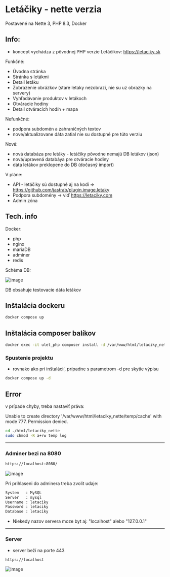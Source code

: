 
# Letáčiky - nette verzia

Postavené na Nette 3, PHP 8.3, Docker

## Info:
- koncept vychádza z pôvodnej PHP verzie Letáčikov:
https://letaciky.sk

Funkčné:
- Úvodna stránka
- Stránka s letákmi
- Detail letáku
- Zobrazenie obrázkov (stare letaky nezobrazi, nie su uz obrazky na servery)
- Vyhľadávanie produktov v letákoch
- Otváracie hodiny
- Detail otváracích hodín + mapa

Nefunkčné:
- podpora subdomén a zahraničných textov
- nove/aktualizovane dáta zatial nie su dostupné pre túto verziu

Nové:
- nová databáza pre letáky - letáčiky pôvodne nemajú DB letákov (json)
- nová/upravená databáya pre otváracie hodiny
- dáta letákov preklopene do DB (dočasný import)

V pláne:
- API - letáčiky sú dostupné aj na kodi => https://github.com/jastrab/plugin.image.letaky
- Podpora subdomény -> viď https://letaciky.com
- Admin zóna

## Tech. info

Docker:
 - php
 - nginx
 - mariaDB
 - adminer
 - redis

Schéma DB:

![image](https://github.com/jastrab/Letaciky-Nette/assets/6190406/16875804-b41f-4e27-8931-b33e3ba1a381)


DB obsahuje testovacie dáta letákov

## Inštalácia dockeru

```sh
docker compose up
```

## Inštalácia composer balíkov

```sh
docker exec -it ulet_php composer install -d /var/www/html/letaciky_nette
```

### Spustenie projektu

- rovnako ako pri inštalácií, prípadne s parametrom -d pre skytie výpisu

```sh
docker compose up -d
```

## Error
v prípade chyby, treba nastaviť práva:

Unable to create directory '/var/www/html/letaciky_nette/temp/cache' with mode 777. Permission denied.

```sh
cd ./html/letaciky_nette
sudo chmod -R a+rw temp log
```
---


### Adminer bezi na 8080

```sh
https://localhost:8080/
```

![image](https://github.com/jastrab/Letaciky-Nette/assets/6190406/a473ebec-b352-479c-9f07-7401c5505113)


Pri prihlaseni do adminera treba zvolit udaje:
```sh
System   : MySQL
Server   : mysql	
Username : letaciky
Password : letaciky
Database : letaciky
```
- Niekedy nazov servera moze byt aj: "localhost" alebo "127.0.0.1"

---

### Server

- server beží na porte 443

```sh
https://localhost
```

![image](https://github.com/jastrab/Letaciky-Nette/assets/6190406/bc743575-596f-4586-a20d-7ad804817804)






